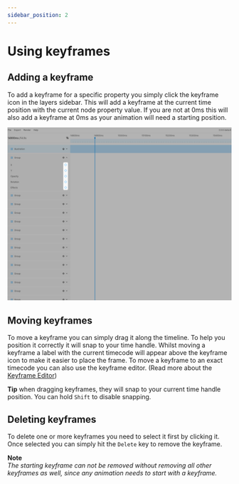 ```yaml
---
sidebar_position: 2
---
```


# Using keyframes

## Adding a keyframe
To add a keyframe for a specific property you simply click the keyframe icon in the layers sidebar. This will add a keyframe at the current time position with the current node property value. If you are not at 0ms this will also add a keyframe at 0ms as your animation will need a starting position.

![Using keyframes](./img/using-keyframes-01.jpg)

## Moving keyframes
To move a keyframe you can simply drag it along the timeline. To help you position it correctly it will snap to your time handle. Whilst moving a keyframe a label with the current timecode will appear above the keyframe icon to make it easier to place the frame. To move a keyframe to an exact timecode you can also use the keyframe editor. (Read more about the [Keyframe Editor](./the-keyframe-editor))

**Tip** when dragging keyframes, they will snap to your current time handle position. You can hold `Shift` to disable snapping.

## Deleting keyframes
To delete one or more keyframes you need to select it first by clicking it. Once selected you can simply hit the `Delete` key to remove the keyframe.  

**Note**  
*The starting keyframe can not be removed without removing all other keyframes as well, since any animation needs to start with a keyframe.*
